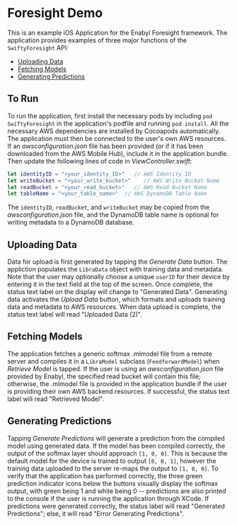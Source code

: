 # Foresight Demo

This is an example iOS Application for the Enabyl Foresight framework. The application provides examples of three major functions of the `SwiftyForesight` API:
- [Uploading Data](#uploading-data)
- [Fetching Models](#fetching-models)
- [Generating Predictions](#generating-predictions)

## To Run
To run the application, first install the necessary pods by including `pod SwiftyForesight` in the application's podfile and running `pod install`. All the necessary AWS dependencies are installed by Cocoapods automatically. The application must then be connected to the user's own AWS resources. If an *awsconfiguration.json* file has been provided (or if it has been downloaded from the AWS Mobile Hub), include it in the application bundle. Then update the following lines of code in *ViewController.swift*:
```swift
let identityID = "<your_identity_ID>"   // AWS Identity ID
let writeBucket = "<your_write_bucket>"    // AWS Write Bucket Name
let readBucket = "<your_read_bucket>"   // AWS Read Bucket Name
let tableName = "<your_table_name>"  // AWS DynamoDB Table Name
```
The `identityID`, `readBucket`, and `writeBucket` may be copied from the *awsconfiguration.json* file, and the DynamoDB table name is optional for writing metadata to a DynamoDB database.

## Uploading Data
Data for upload is first generated by tapping the *Generate Data* button. The appliction populates the `LibraData` object with training data and metadata. Note that the user may optionally choose a unique `userID` for their device by entering it in the text field at the top of the screen. Once complete, the status text label on the display will change to "Generated Data". Generating data activates the *Upload Data* button, which formats and uploads training data and metadata to AWS resources. When data upload is complete, the status text label will read "Uploaded Data (2)". 

## Fetching Models
The application fetches a generic softmax .mlmodel file from a remote server and compiles it in a `LibraModel` subclass (`FeedforwardModel`) when *Retrieve Model* is tapped. If the user is using an *awsconfiguration.json* file provided by Enabyl, the specified read bucket will contain this file; otherwise, the .mlmodel file is provided in the application bundle if the user is providing their own AWS backend resources. If successful, the status text label will read "Retrieved Model".

## Generating Predictions
Tapping *Generate Predictions* will generate a prediction from the compiled model using generated data. If the model has been compiled correctly, the output of the softmax layer should approach `[1, 0, 0]`. This is because the default model for the device is trained to output `[0, 0, 1]`, however the training data uploaded to the server re-maps the output to `[1, 0, 0]`. To verify that the application has performed correctly, the three green prediction indicator icons below the buttons visually display the softmax output, with green being 1 and white being 0 -- predictions are also printed to the console if the user is running the application through XCode. If predictions were generated correctly, the status label will read "Generated Predictions"; else, it will read "Error Generating Predictions".
